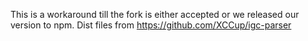 This is a workaround till the fork is either accepted or we released our version to npm.
Dist files from https://github.com/XCCup/igc-parser
